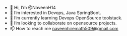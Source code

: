 - 👋 Hi, I’m @NaveenH14
- 👀 I’m interested in Devops, Java SpringBoot.
- 🌱 I’m currently learning Devops OpenSource toolstack. 
- 💞️ I’m looking to collaborate on opensource projects.
- 📫 How to reach me naveenhiremath509@gmail.com

<!---
NaveenH14/NaveenH14 is a ✨ special ✨ repository because its `README.md` (this file) appears on your GitHub profile.
You can click the Preview link to take a look at your changes.
--->
